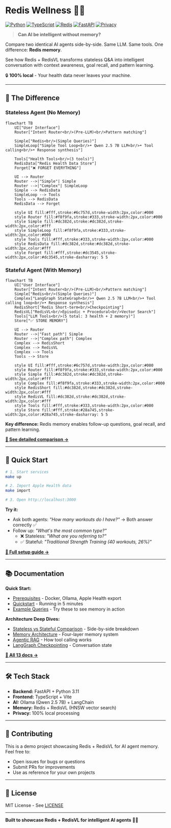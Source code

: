# Redis Wellness 🧠💾

[![Python](https://img.shields.io/badge/python-3.11+-blue.svg)](https://www.python.org/downloads/)
[![TypeScript](https://img.shields.io/badge/typescript-5.6+-blue.svg)](https://www.typescriptlang.org/)
[![Redis](https://img.shields.io/badge/redis-7.0+-red.svg)](https://redis.io/)
[![FastAPI](https://img.shields.io/badge/fastapi-0.115+-green.svg)](https://fastapi.tiangolo.com/)
[![Privacy](https://img.shields.io/badge/privacy-100%25%20local-success.svg)](#privacy)

> **Can AI be intelligent without memory?**

Compare two identical AI agents side-by-side. Same LLM. Same tools. One difference: **Redis memory**.

See how Redis + RedisVL transforms stateless Q&A into intelligent conversation with context awareness, goal recall, and pattern learning.

🔒 **100% local** - Your health data never leaves your machine.

---

## 🎯 The Difference

### Stateless Agent (No Memory)

```mermaid
flowchart TB
    UI["User Interface"]
    Router["Intent Router<br/>(Pre-LLM)<br/>Pattern matching"]

    Simple["Redis<br/>(Simple Queries)"]
    SimpleLoop["Simple Tool Loop<br/>• Qwen 2.5 7B LLM<br/>• Tool calling<br/>• Response synthesis"]

    Tools["Health Tools<br/>(3 tools)"]
    RedisData["Redis Health Data Store"]
    Forget["❌ FORGET EVERYTHING"]

    UI --> Router
    Router -->|"Simple"| Simple
    Router -->|"Complex"| SimpleLoop
    Simple --> RedisData
    SimpleLoop --> Tools
    Tools --> RedisData
    RedisData --> Forget

    style UI fill:#fff,stroke:#6c757d,stroke-width:2px,color:#000
    style Router fill:#f8f9fa,stroke:#333,stroke-width:2px,color:#000
    style Simple fill:#dc382d,stroke:#dc382d,stroke-width:2px,color:#fff
    style SimpleLoop fill:#f8f9fa,stroke:#333,stroke-width:2px,color:#000
    style Tools fill:#fff,stroke:#333,stroke-width:2px,color:#000
    style RedisData fill:#dc382d,stroke:#dc382d,stroke-width:2px,color:#fff
    style Forget fill:#fff,stroke:#dc3545,stroke-width:2px,color:#dc3545,stroke-dasharray: 5 5
```

### Stateful Agent (With Memory)

```mermaid
flowchart TB
    UI["User Interface"]
    Router["Intent Router<br/>(Pre-LLM)<br/>Pattern matching"]
    Simple["Redis<br/>(Simple Queries)"]
    Complex["LangGraph StateGraph<br/>• Qwen 2.5 7B LLM<br/>• Tool calling loop<br/>• Response synthesis"]
    RedisShort["Redis Short-term<br/>Checkpointing"]
    RedisVL["RedisVL<br/>Episodic + Procedural<br/>Vector Search"]
    Tools["LLM Tools<br/>(5 total: 3 health + 2 memory)"]
    Store["✅ STORE MEMORY"]

    UI --> Router
    Router -->|"Fast path"| Simple
    Router -->|"Complex path"| Complex
    Complex --> RedisShort
    Complex --> RedisVL
    Complex --> Tools
    Tools --> Store

    style UI fill:#fff,stroke:#6c757d,stroke-width:2px,color:#000
    style Router fill:#f8f9fa,stroke:#333,stroke-width:2px,color:#000
    style Simple fill:#dc382d,stroke:#dc382d,stroke-width:2px,color:#fff
    style Complex fill:#f8f9fa,stroke:#333,stroke-width:2px,color:#000
    style RedisShort fill:#dc382d,stroke:#dc382d,stroke-width:2px,color:#fff
    style RedisVL fill:#dc382d,stroke:#dc382d,stroke-width:2px,color:#fff
    style Tools fill:#fff,stroke:#333,stroke-width:2px,color:#000
    style Store fill:#fff,stroke:#28a745,stroke-width:2px,color:#28a745,stroke-dasharray: 5 5
```

**Key difference:** Redis memory enables follow-up questions, goal recall, and pattern learning.

**[📖 See detailed comparison →](docs/05_STATELESS_VS_STATEFUL_COMPARISON.md)**

---

## 🚀 Quick Start

```bash
# 1. Start services
make up

# 2. Import Apple Health data
make import

# 3. Open http://localhost:3000
```

**Try it:**
- Ask both agents: *"How many workouts do I have?"* → Both answer correctly ✅
- Follow up: *"What's the most common type?"*
  - ❌ Stateless: *"What are you referring to?"*
  - ✅ Stateful: *"Traditional Strength Training (40 workouts, 26%)\"*

**[📖 Full setup guide →](docs/02_QUICKSTART.md)**

---

## 📚 Documentation

**Quick Start:**
- [Prerequisites](docs/01_PREREQUISITES.md) - Docker, Ollama, Apple Health export
- [Quickstart](docs/02_QUICKSTART.md) - Running in 5 minutes
- [Example Queries](docs/09_EXAMPLE_QUERIES.md) - Try these to see memory in action

**Architecture Deep Dives:**
- [Stateless vs Stateful Comparison](docs/05_STATELESS_VS_STATEFUL_COMPARISON.md) - Side-by-side breakdown
- [Memory Architecture](docs/10_MEMORY_ARCHITECTURE.md) - Four-layer memory system
- [Agentic RAG](docs/06_AGENTIC_RAG.md) - How tool calling works
- [LangGraph Checkpointing](docs/12_LANGGRAPH_CHECKPOINTING.md) - Conversation state

**[📖 All 13 docs →](docs/)**

---

## 🛠️ Tech Stack

- **Backend:** FastAPI + Python 3.11
- **Frontend:** TypeScript + Vite
- **AI:** Ollama (Qwen 2.5 7B) + LangChain
- **Memory:** Redis + RedisVL (HNSW vector search)
- **Privacy:** 100% local processing

---

## 🤝 Contributing

This is a demo project showcasing Redis + RedisVL for AI agent memory. Feel free to:
- Open issues for bugs or questions
- Submit PRs for improvements
- Use as reference for your own projects

---

## 📄 License

MIT License - See [LICENSE](LICENSE)

---

**Built to showcase Redis + RedisVL for intelligent AI agents** 🧠💾
